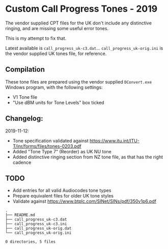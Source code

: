 # Custom Call Progress Tones - 2019
The vendor supplied CPT files for the UK don't include any distinctive ringing, and are missing some useful error tones.

This is my attempt to fix that.

Latest available is `call_progress_uk-c3.dat`... `call_progress_uk-orig.ini` is the vendor supplied UK tones file, for reference.

## Compilation
These tone files are prepared using the vendor supplied `DConvert.exe` Windows program, with the following settings:
* V1 Tone file
* "Use dBM units for Tone Levels" box ticked

## Changelog:
2019-11-12:
  * Tone specification validated against https://www.itu.int/ITU-T/inr/forms/files/tones-0203.pdf
  * Added "Tone Type 7" (Reorder) as UK NU tone
  * Added distinctive ringing section from NZ tone file, as that has the right cadence

## TODO
  * Add entries for all valid Audiocodes tone types
  * Prepare equivalent files for older UK tone styles
  * Validate against https://www.btplc.com/SINet/SINs/pdf/350v1p6.pdf

```
.
├── README.md
├── call_progress_uk-c3.dat
├── call_progress_uk-c3.ini
├── call_progress_uk-orig.dat
└── call_progress_uk-orig.ini

0 directories, 5 files
```

